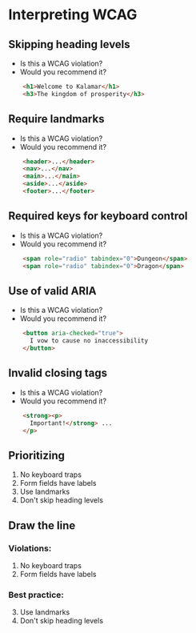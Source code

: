 # Interpreting WCAG

## Skipping heading levels
- Is this a WCAG violation?
- Would you recommend it?

```html
    <h1>Welcome to Kalamar</h1>
    <h3>The kingdom of prosperity</h3>
```

## Require landmarks
- Is this a WCAG violation?
- Would you recommend it?

```html
    <header>...</header>
    <nav>...</nav>
    <main>...</main>
    <aside>...</aside>
    <footer>...</footer>
```

## Required keys for keyboard control
- Is this a WCAG violation?
- Would you recommend it?

```html
    <span role="radio" tabindex="0">Dungeon</span>
    <span role="radio" tabindex="0">Dragon</span>
```

## Use of valid ARIA
- Is this a WCAG violation?
- Would you recommend it?

```html
    <button aria-checked="true">
      I vow to cause no inaccessibility
    </button>
```

## Invalid closing tags
- Is this a WCAG violation?
- Would you recommend it?

```html
    <strong><p>
      Important!</strong> ...
    </p>
```

## Prioritizing

1. No keyboard traps
2. Form fields have labels
3. Use landmarks
4. Don't skip heading levels

## Draw the line

### Violations:
1. No keyboard traps
2. Form fields have labels

### Best practice:
3. Use landmarks
4. Don't skip heading levels
